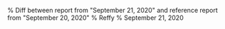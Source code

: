 % Diff between report from "September 21, 2020" and reference report from "September 20, 2020"
% Reffy
% September 21, 2020


